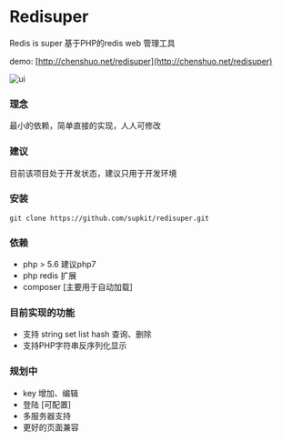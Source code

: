 # Redisuper

Redis is super 基于PHP的redis web 管理工具

demo: [http://chenshuo.net/redisuper](http://chenshuo.net/redisuper)

![ui](http://chenshuo.net/other/ui.png)

### 理念
最小的依赖，简单直接的实现，人人可修改

### 建议
目前该项目处于开发状态，建议只用于开发环境

### 安装

```
git clone https://github.com/supkit/redisuper.git
```

### 依赖
- php > 5.6 建议php7
- php redis 扩展
- composer [主要用于自动加载]

### 目前实现的功能

- 支持 string set list hash 查询、删除
- 支持PHP字符串反序列化显示

### 规划中

- key 增加、编辑
- 登陆 [可配置]
- 多服务器支持
- 更好的页面兼容
